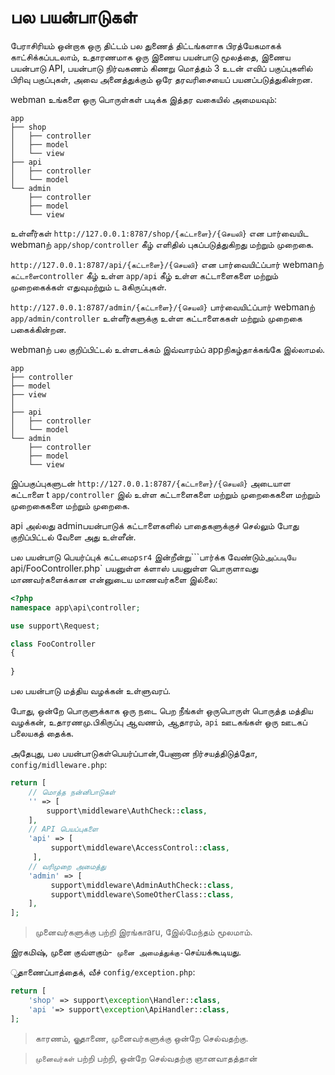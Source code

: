 # பல பயன்பாடுகள்
பேராசிரியம் ஒன்றாக ஒரு திட்டம் பல துணைத் திட்டங்களாக பிரத்யேகமாகக் காட்சிக்கப்படலாம், உதாரணமாக ஒரு இணைய பயன்பாடு மூலத்தை, இணைய பயன்பாடு API, பயன்பாடு நிர்வகணம் கிணறு மொத்தம் 3 உடன் எவிப் பகுப்புகளில் பிரிவு பகுப்புகள், அவை அனைத்துக்கும் ஒரே தரவரிசையைப் பயனப்படுத்துகின்றன. 

webman உங்களை ஒரு பொருள்கள் படிக்க இத்தர வகையில் அமையவும்:
```
app
├── shop
│   ├── controller
│   ├── model
│   └── view
├── api
│   ├── controller
│   └── model
└── admin
    ├── controller
    ├── model
    └── view
```
உள்ளீர்கள் `http://127.0.0.1:8787/shop/{கட்டாளை}/{செயலி}` என பார்வையிட webmanற் `app/shop/controller` கீழ் எளிதில் புகப்படுத்துகிறது மற்றும் முறைகை.

`http://127.0.0.1:8787/api/{கட்டாளை}/{செயலி}` என பார்வையிட்ப்பார் webmanற் `கட்டாளைcontroller` கீழ் உள்ள `app/api` கீழ் உள்ள கட்டாளைகளை மற்றும் முறைகைக்கள் எதுவுமற்றும் ட aகிருப்புகள்.

`http://127.0.0.1:8787/admin/{கட்டாளை}/{செயலி}` பார்வையிட்ப்பார் webmanற் `app/admin/controller` உள்ளீர்களுக்கு உள்ள கட்டாளைககள் மற்றும் முறைகை பகைக்கின்றன.

webmanற் பல குறிப்பிட்டல் உள்ளடக்கம் இவ்வாரம்ப் appநிகழ்தாக்கங்கே இல்லாமல்.
```
app
├── controller
├── model
├── view
│
├── api
│   ├── controller
│   └── model
└── admin
    ├── controller
    ├── model
    └── view
```
இப்பகுப்புகளுடன் `http://127.0.0.1:8787/{கட்டாளை}/{செயலி}` அடையாள கட்டாளை t `app/controller` இல் உள்ள கட்டாளைகளை மற்றும் முறைகைகளை மற்றும் முறைகைகளை மற்றும் முறைகை.

api அல்லது adminபயன்பாடுக் கட்டாளைகளில் பாதைகளுக்குச் செல்லும் போது குறிப்பிட்டல் வேளை அது உள்ளீன்.

பல பயன்பாடு பெயர்ப்புக் கட்டமை`psr4` இன்றீன்று```பார்க்க வேண்டும்`அப்படியே `api/FooController.php` பயனுள்ள க்ளாஸ் பயனுள்ள பொருளாவது மாணவர்களைக்கான என்னுடைய மாணவர்களை இல்லை:
```php
<?php
namespace app\api\controller;

use support\Request;

class FooController
{
    
}

```

பல பயன்பாடு மத்திய வழக்கன் உள்ளுவரப். 

போது, ஒன்றே பொருளுக்காக ஒரு நடை பெற நீங்கள் ஒருபொருள் பொருத்த மத்திய வழக்கன், உதாரணமு.பிகிருப்பு ஆவணம், ஆதாரம், `api` ஊடகங்கள் ஒரு ஊடகப் பலையகத் தைக்க.   

 அதேபுது, பல பயன்பாடுகள்பெயர்ப்பான்,பேணான நிர்சயத்திடுத்தோ, `config/midlleware.php`:
```php
return [
    // மொத்த நன்னிபாடுகள்
    '' => [
        support\middleware\AuthCheck::class,
    ],
    // API பெயப்புகளை
    'api' => [
         support\middleware\AccessControl::class,
     ],
    // வரிமுறை அமைத்து
    'admin' => [
         support\middleware\AdminAuthCheck::class,
         support\middleware\SomeOtherClass::class,
    ],
];
```
> முனைவர்களுக்கு பற்றி இரங்காaru, இேல்மேந்தம் மூலமாம்.

இரகமிஷ், முனை குவ்ளகும்-``` முனை அமைத்துக்கு-```செய்யக்கூடியது. 

ூதாணைப்பாத்தைக், வீச் `config/exception.php`:
```php
return [
    'shop' => support\exception\Handler::class,
    'api '=> support\exception\ApiHandler::class,
];
```
> காரணம், ஒூதாணை, முனைவர்களுக்கு ஒன்றே செல்வதற்கு. 

> `முனைவர்கள்` பற்றி பற்றி, ஒன்றே செல்வதற்கு ஞானவாதத்தான்
```
